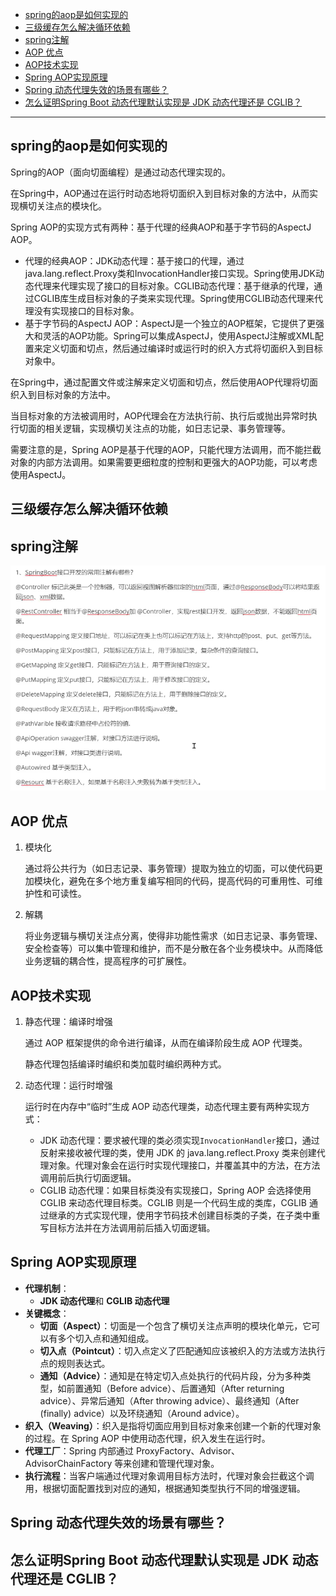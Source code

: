 - [spring的aop是如何实现的](#spring的aop是如何实现的)
- [三级缓存怎么解决循环依赖](#三级缓存怎么解决循环依赖)
- [spring注解](#spring注解)
- [AOP 优点](#aop-优点)
- [AOP技术实现](#aop技术实现)
- [Spring AOP实现原理](#spring-aop实现原理)
- [Spring 动态代理失效的场景有哪些？](#spring-动态代理失效的场景有哪些)
- [怎么证明Spring Boot 动态代理默认实现是 JDK 动态代理还是 CGLIB？](#怎么证明spring-boot-动态代理默认实现是-jdk-动态代理还是-cglib)


---
## spring的aop是如何实现的
Spring的AOP（面向切面编程）是通过动态代理实现的。

在Spring中，AOP通过在运行时动态地将切面织入到目标对象的方法中，从而实现横切关注点的模块化。

Spring AOP的实现方式有两种：基于代理的经典AOP和基于字节码的AspectJ AOP。

-   代理的经典AOP：JDK动态代理：基于接口的代理，通过java.lang.reflect.Proxy类和InvocationHandler接口实现。Spring使用JDK动态代理来代理实现了接口的目标对象。CGLIB动态代理：基于继承的代理，通过CGLIB库生成目标对象的子类来实现代理。Spring使用CGLIB动态代理来代理没有实现接口的目标对象。
-   基于字节码的AspectJ AOP：AspectJ是一个独立的AOP框架，它提供了更强大和灵活的AOP功能。Spring可以集成AspectJ，使用AspectJ注解或XML配置来定义切面和切点，然后通过编译时或运行时的织入方式将切面织入到目标对象中。

在Spring中，通过配置文件或注解来定义切面和切点，然后使用AOP代理将切面织入到目标对象的方法中。

当目标对象的方法被调用时，AOP代理会在方法执行前、执行后或抛出异常时执行切面的相关逻辑，实现横切关注点的功能，如日志记录、事务管理等。

需要注意的是，Spring AOP是基于代理的AOP，只能代理方法调用，而不能拦截对象的内部方法调用。如果需要更细粒度的控制和更强大的AOP功能，可以考虑使用AspectJ。
## 三级缓存怎么解决循环依赖

## spring注解

![alt text](../../images/image-131.png)

## AOP 优点

1. 模块化

    通过将公共行为（如日志记录、事务管理）提取为独立的切面，可以使代码更加模块化，避免在多个地方重复编写相同的代码，提高代码的可重用性、可维护性和可读性。

2. 解耦

    将业务逻辑与横切关注点分离，使得非功能性需求（如日志记录、事务管理、安全检查等）可以集中管理和维护，而不是分散在各个业务模块中。从而降低业务逻辑的耦合性，提高程序的可扩展性。

## AOP技术实现

1. 静态代理：编译时增强
   
   通过 AOP 框架提供的命令进行编译，从而在编译阶段生成 AOP 代理类。
   
   静态代理包括编译时编织和类加载时编织两种方式。
2. 动态代理：运行时增强
   
   运行时在内存中“临时”生成 AOP 动态代理类，动态代理主要有两种实现方式：
   - JDK 动态代理：要求被代理的类必须实现`InvocationHandler`接口，通过反射来接收被代理的类，使用 JDK 的 java.lang.reflect.Proxy 类来创建代理对象。代理对象会在运行时实现代理接口，并覆盖其中的方法，在方法调用前后执行切面逻辑。
   - CGLIB 动态代理：如果目标类没有实现接口，Spring AOP 会选择使用 CGLIB 来动态代理目标类。CGLIB 则是一个代码生成的类库，CGLIB 通过继承的方式实现代理，使用字节码技术创建目标类的子类，在子类中重写目标方法并在方法调用前后插入切面逻辑。

## Spring AOP实现原理

-   **代理机制**：
    -   **JDK 动态代理**和 **CGLIB 动态代理**
-   **关键概念**：
    -   **切面（Aspect）**：切面是一个包含了横切关注点声明的模块化单元，它可以有多个切入点和通知组成。
    -   **切入点（Pointcut）**：切入点定义了匹配通知应该被织入的方法或方法执行点的规则表达式。
    -   **通知（Advice）**：通知是在特定切入点处执行的代码片段，分为多种类型，如前置通知（Before advice）、后置通知（After returning advice）、异常后通知（After throwing advice）、最终通知（After (finally) advice）以及环绕通知（Around advice）。
-   **织入（Weaving）**：织入是指将切面应用到目标对象来创建一个新的代理对象的过程。在 Spring AOP 中使用动态代理，织入发生在运行时。
-   **代理工厂**：Spring 内部通过 ProxyFactory、Advisor、AdvisorChainFactory 等来创建和管理代理对象。
-   **执行流程**：当客户端通过代理对象调用目标方法时，代理对象会拦截这个调用，根据切面配置找到对应的通知，根据通知类型执行不同的增强逻辑。
  
## Spring 动态代理失效的场景有哪些？

## 怎么证明Spring Boot 动态代理默认实现是 JDK 动态代理还是 CGLIB？